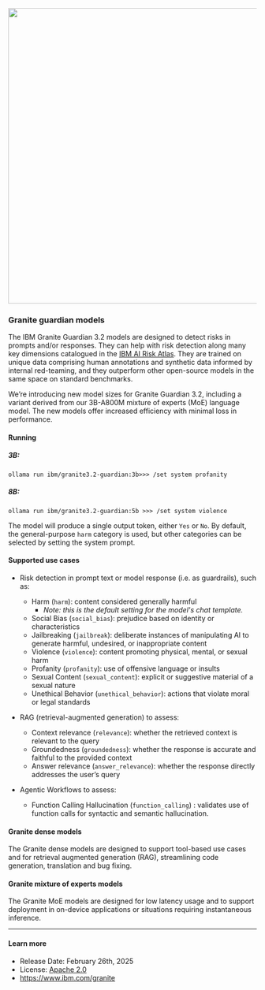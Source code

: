 <center><img src="https://ollama.com/assets/library/granite3.2/90c5e567-0004-425c-a17a-1b846c2b5d3d" data-canonical-src="https://gyazo.com/eb5c5741b6a9a16c692170a41a49c858.png" width="600" /></center>

### Granite guardian models

The IBM Granite Guardian 3.2 models are designed to detect risks in prompts and/or responses. They can help with risk detection along many key dimensions catalogued in the [IBM AI Risk Atlas](https://www.ibm.com/docs/en/watsonx/saas?topic=ai-risk-atlas). They are trained on unique data comprising human annotations and synthetic data informed by internal red-teaming, and they outperform other open-source models in the same space on standard benchmarks.

We’re introducing new model sizes for Granite Guardian 3.2, including a variant derived from our 3B-A800M mixture of experts (MoE) language model. The new models offer increased efficiency with minimal loss in performance.

#### Running

##### 3B:

```
ollama run ibm/granite3.2-guardian:3b>>> /set system profanity
```

##### 8B:

```
ollama run ibm/granite3.2-guardian:5b >>> /set system violence
```

The model will produce a single output token, either `Yes` or `No`. By default, the general-purpose `harm` category is used, but other categories can be selected by setting the system prompt.

#### Supported use cases

- Risk detection in prompt text or model response (i.e. as guardrails), such as:
  - Harm (`harm`): content considered generally harmful
    - *Note: this is the default setting for the model's chat template.*
  - Social Bias (`social_bias`): prejudice based on identity or characteristics
  - Jailbreaking (`jailbreak`): deliberate instances of manipulating AI to generate harmful, undesired, or inappropriate content
  - Violence (`violence`): content promoting physical, mental, or sexual harm
  - Profanity (`profanity`): use of offensive language or insults
  - Sexual Content (`sexual_content`): explicit or suggestive material of a sexual nature
  - Unethical Behavior (`unethical_behavior`): actions that violate moral or legal standards

- RAG (retrieval-augmented generation) to assess:
  - Context relevance (`relevance`): whether the retrieved context is relevant to the query
  - Groundedness (`groundedness`): whether the response is accurate and faithful to the provided context
  - Answer relevance (`answer_relevance`): whether the response directly addresses the user’s query

- Agentic Workflows to assess:

    - Function Calling Hallucination (`function_calling`) : validates use of function calls for syntactic and semantic hallucination.

<!-- #### Thinking

To enable "thinking" for this model, follow the tooling-specific instructions below.

##### Ollama Python Library

From the Python chat client, which is part of the Ollama Python Library (i.e., https://github.com/ollama/ollama-python), use the `think` keyword argument with value `True`:

```python
model = "ibm/granite3.2-guardian:8b"
messages = [
  {
    "role": "user",
    "content": "hello world",
  },
]

# Note: for Guardian models, the "temperature" parameter must be set to zero (0) to assure accurate assessment and scoring.
response = ollama.chat(
    model=model,
    think=True,
    messages=messages,
    options={"temperature": 0}
)
```

##### Ollama Command Line Interface (CLI)

Use the flag optional boolean flag `--think` with value set to `true`.  In addition, the specific

```bash
$ ollama run ibm/granite3.2-guardian:5b --think=true
>>> /set system profanity
Set system message.
>>> have a nice day
No
<confidence> High </confidence>
```

where a `yes` value within the `<score>` delimiter means the last user message was considered "harmful". -->

#### Granite dense models

The Granite dense models are designed to support tool-based use cases and for retrieval augmented generation (RAG), streamlining code generation, translation and bug fixing.

#### Granite mixture of experts models

The Granite MoE models are designed for low latency usage and to support deployment in on-device applications or situations requiring instantaneous inference.

---

#### Learn more

- Release Date: February 26th, 2025
- License: [Apache 2.0](https://www.apache.org/licenses/LICENSE-2.0)
- https://www.ibm.com/granite
